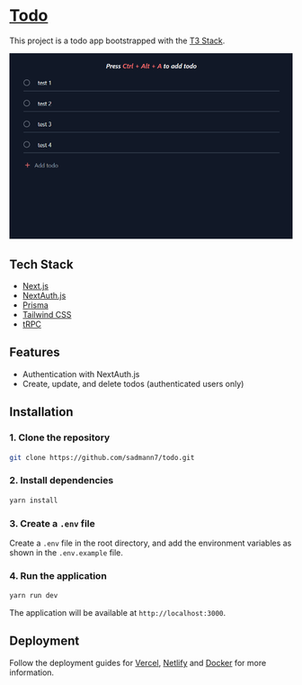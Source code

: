 # [Todo](https://todo-violet.vercel.app/)

This project is a todo app bootstrapped with the [T3 Stack](https://create.t3.gg/).

[![Todo](./public/screenshot.png)](https://todo-violet.vercel.app/)

## Tech Stack

- [Next.js](https://nextjs.org)
- [NextAuth.js](https://next-auth.js.org)
- [Prisma](https://prisma.io)
- [Tailwind CSS](https://tailwindcss.com)
- [tRPC](https://trpc.io)

## Features

- Authentication with NextAuth.js
- Create, update, and delete todos (authenticated users only)

## Installation

### 1. Clone the repository

```bash
git clone https://github.com/sadmann7/todo.git
```

### 2. Install dependencies

```bash
yarn install
```

### 3. Create a `.env` file

Create a `.env` file in the root directory, and add the environment variables as shown in the `.env.example` file.

### 4. Run the application

```bash
yarn run dev
```

The application will be available at `http://localhost:3000`.

## Deployment

Follow the deployment guides for [Vercel](https://create.t3.gg/en/deployment/vercel), [Netlify](https://create.t3.gg/en/deployment/netlify) and [Docker](https://create.t3.gg/en/deployment/docker) for more information.

